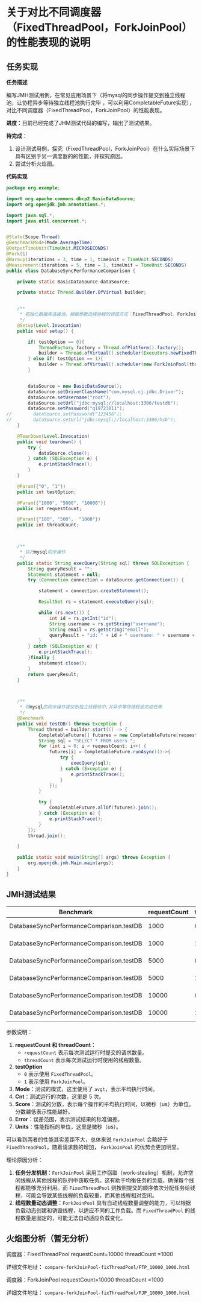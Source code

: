 # 关于对比不同调度器（FixedThreadPool，ForkJoinPool）的性能表现的说明

## 任务实现

**任务描述**

编写JMH测试用例，在常见应用场景下（将mysql的同步操作提交到独立线程池，让协程异步等待独立线程池执行完毕 ，可以利用CompletableFuture实现），对比不同调度器（FixedThreadPool，ForkJoinPool）的性能表现。



**进度**：目前已经完成了JHM测试代码的编写，输出了测试结果。

**待完成**：

1. 设计测试用例，探究（FixedThreadPool，ForkJoinPool）在什么实际场景下具有区别于另一调度器的的性能，并探究原因。
2. 尝试分析火焰图。




**代码实现**

```java
package org.example;

import org.apache.commons.dbcp2.BasicDataSource;
import org.openjdk.jmh.annotations.*;

import java.sql.*;
import java.util.concurrent.*;


@State(Scope.Thread)
@BenchmarkMode(Mode.AverageTime)
@OutputTimeUnit(TimeUnit.MICROSECONDS)
@Fork(1)
@Warmup(iterations = 3, time = 1, timeUnit = TimeUnit.SECONDS)
@Measurement(iterations = 5, time = 1, timeUnit = TimeUnit.SECONDS)
public class DatabaseSyncPerformanceComparison {

    private static BasicDataSource dataSource;

    private static Thread.Builder.OfVirtual builder;


    /**
     * 初始化数据库连接池，根据参数选择协程的调度方式：FixedThreadPool、ForkJoinPool
     */
    @Setup(Level.Invocation)
    public void setup() {

        if( testOption == 0){
            ThreadFactory factory = Thread.ofPlatform().factory();
            builder = Thread.ofVirtual().scheduler(Executors.newFixedThreadPool(threadCount,factory));
        } else if( testOption == 1){
            builder = Thread.ofVirtual().scheduler(new ForkJoinPool(threadCount));
        }


        dataSource = new BasicDataSource();
        dataSource.setDriverClassName("com.mysql.cj.jdbc.Driver");
        dataSource.setUsername("root");
        dataSource.setUrl("jdbc:mysql://localhost:3306/testdb");
        dataSource.setPassword("q19723011");
//        dataSource.setPassword("123456");
//        dataSource.setUrl("jdbc:mysql://localhost:3306/hsb");
    }

    @TearDown(Level.Invocation)
    public void teardown() {
        try {
            dataSource.close();
        } catch (SQLException e) {
            e.printStackTrace();
        }
    }

    @Param({"0", "1"})
    public int testOption;

    @Param({"1000", "5000", "10000"})
    public int requestCount;

    @Param({"100", "500",  "1000"})
    public int threadCount;



    /**
     * 执行mysql同步操作
     */
    public static String execQuery(String sql) throws SQLException {
        String queryResult = "";
        Statement statement = null;
        try (Connection connection = dataSource.getConnection()) {

            statement = connection.createStatement();

            ResultSet rs = statement.executeQuery(sql);

            while (rs.next()) {
                int id = rs.getInt("id");
                String username = rs.getString("username");
                String email = rs.getString("email");
                queryResult = "id: " + id + " username: " + username + " email: " + email + "\n";
            }
        } catch (SQLException e) {
            e.printStackTrace();
        }finally {
            statement.close();
        }
        return queryResult;
    }



    /**
     * 将mysql的同步操作提交到独立线程池中,并异步等待线程池完成任务
     */
    @Benchmark
    public void testDB() throws Exception {
        Thread thread = builder.start(() -> {
            CompletableFuture[] futures = new CompletableFuture[requestCount];
            String sql = "SELECT * FROM users ";
            for (int i = 0; i < requestCount; i++) {
                futures[i] = CompletableFuture.runAsync(()->{
                    try {
                        execQuery(sql);
                    } catch (Exception e) {
                        e.printStackTrace();
                    }
                });
            }

            try {
                CompletableFuture.allOf(futures).join();
            } catch (Exception e) {
                e.printStackTrace();
            }
        });
        thread.join();

    }

    public static void main(String[] args) throws Exception {
        org.openjdk.jmh.Main.main(args);
    }
}
```



## **JMH测试结果**

| Benchmark                                | requestCount | testOption | threadCount | Mode | Cnt  | Score      | Error        | Units |
| ---------------------------------------- | ------------ | ---------- | ----------- | ---- | ---- | ---------- | ------------ | ----- |
| DatabaseSyncPerformanceComparison.testDB | 1000         | 0          | 100         | avgt | 5    | 58144.451  | ± 16626.714  | us/op |
| DatabaseSyncPerformanceComparison.testDB | 1000         | 1          | 100         | avgt | 5    | 57890.012  | ± 17924.946  | us/op |
| DatabaseSyncPerformanceComparison.testDB | 5000         | 0          | 500         | avgt | 5    | 283295.595 | ± 79832.856  | us/op |
| DatabaseSyncPerformanceComparison.testDB | 5000         | 1          | 500         | avgt | 5    | 279738.095 | ± 102059.602 | us/op |
| DatabaseSyncPerformanceComparison.testDB | 10000        | 0          | 1000        | avgt | 5    | 580367.689 | ± 163209.967 | us/op |
| DatabaseSyncPerformanceComparison.testDB | 10000        | 1          | 1000        | avgt | 5    | 538699.449 | ± 119536.033 | us/op |

参数说明：

1. **requestCount 和 threadCount**：
   - `requestCount` 表示每次测试运行时提交的请求数量。
   - `threadCount` 表示每次测试运行时使用的线程数量。
2. **testOption**
   - `0` 表示使用 `FixedThreadPool`。
   - `1` 表示使用 `ForkJoinPool`。
3. **Mode**：测试的模式，这里使用了 `avgt`，表示平均执行时间。
4. **Cnt**：测试运行的次数，这里是 5 次。
5. **Score**：测试的分数，表示每个操作的平均执行时间，以微秒（us）为单位。分数越低表示性能越好。
6. **Error**：误差范围，表示测试结果的标准偏差。
7. **Units**：性能指标的单位，这里是微秒（us）。

可以看到两者的性能其实差距不大，总体来说 `ForkJoinPool` 会略好于 `FixedThreadPool`，随着请求数的增加， `ForkJoinPool` 的优势会更加明显。

理论原因分析：

1. **任务分发机制**：`ForkJoinPool` 采用工作窃取（work-stealing）机制，允许空闲线程从其他线程的队列中窃取任务。这有助于均衡任务的负载，确保每个线程都能够充分利用。而 `FixedThreadPool` 则按照提交的顺序依次分配任务给线程，可能会导致某些线程的负载较重，而其他线程相对空闲。
2. **线程数量动态调整**：`ForkJoinPool` 具有自动线程数量调整的能力，可以根据负载动态创建和销毁线程，以适应不同的工作负载。而 `FixedThreadPool` 的线程数量是固定的，可能无法自动适应负载变化。



## 火焰图分析（暂无分析）

调度器：FixedThreadPool   requestCount=10000  threadCount =1000

详细文件地址： `compare-forkJoinPool-fixThreadPool/FTP_10000_1000.html`



调度器：ForkJoinPool   requestCount=10000  threadCount =1000

详细文件地址： `compare-forkJoinPool-fixThreadPool/FJP_10000_1000.html`

